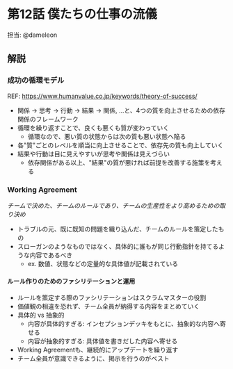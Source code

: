 # 第12話 僕たちの仕事の流儀

担当: @dameleon

## 解説

### 成功の循環モデル

REF: https://www.humanvalue.co.jp/keywords/theory-of-success/

- 関係 -> 思考 -> 行動 -> 結果 -> 関係, ...と、4つの質を向上させるための依存関係のフレームワーク
- 循環を繰り返すことで、良くも悪くも質が変わっていく
  - 循環なので、悪い質の状態からは次の質も悪い状態へ陥る
- 各"質"ごとのレベルを順当に向上させることで、依存先の質も向上していく
- 結果や行動は目に見えやすいが思考や関係は見えづらい
  - 依存関係がある以上、"結果"の質が悪ければ前提を改善する施策を考える

### Working Agreement

_チームで決めた、チームのルールであり、チームの生産性をより高めるための取り決め_

- トラブルの元、既に既知の問題を織り込んだ、チームのルールを策定したもの
- スローガンのようなものではなく、具体的に誰もが同じ行動指針を持てるような内容であるべき
  - ex. 数値、状態などの定量的な具体値が記載されている

#### ルール作りのためのファシリテーションと運用

- ルールを策定する際のファシリテーションはスクラムマスターの役割
- 価値観の相違を恐れず、チーム全員が納得する内容をまとめていく
- 具体的 vs 抽象的
  - 内容が具体的すぎる: インセプションデッキをもとに、抽象的な内容へ寄せる
  - 内容が抽象的すぎる: 具体値を書きだした内容へ寄せる
- Working Agreementも、継続的にアップデートを繰り返す
- チーム全員が意識できるように、掲示を行うのがベスト
